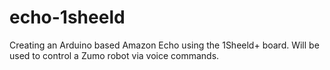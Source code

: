 # echo-1sheeld
Creating an Arduino based Amazon Echo using the 1Sheeld+ board. Will be used to control a Zumo robot via voice commands.
